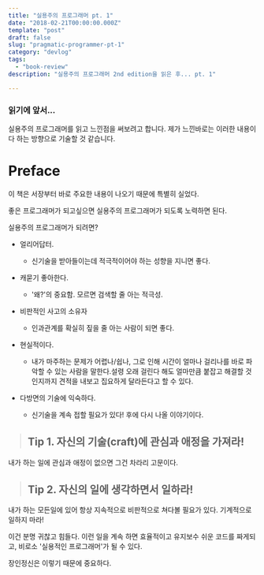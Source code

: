 ```yaml
---
title: "실용주의 프로그래머 pt. 1"
date: "2018-02-21T00:00:00.000Z"
template: "post"
draft: false
slug: "pragmatic-programmer-pt-1"
category: "devlog"
tags: 
  - "book-review"
description: "실용주의 프로그래머 2nd edition을 읽은 후... pt. 1"

---
```


### 읽기에 앞서...

실용주의 프로그래머를 읽고 느낀점을 써보려고 합니다. 제가 느낀바로는 이러한 내용이다 하는 방향으로 기술할 것 같습니다.

# Preface

이 책은 서장부터 바로 주요한 내용이 나오기 때문에 특별히 실었다.

좋은 프로그래머가 되고싶으면 실용주의 프로그래머가 되도록 노력하면 된다.

실용주의 프로그래머가 되려면?

* 얼리어답터. 
    * 신기술을 받아들이는데 적극적이어야 하는 성향을 지니면 좋다.

* 캐묻기 좋아한다.
    * '왜?'의 중요함. 모르면 검색할 줄 아는 적극성.

* 비판적인 사고의 소유자
    * 인과관계를 확실히 짚을 줄 아는 사람이 되면 좋다.

* 현실적이다.
    * 내가 마주하는 문제가 어렵나/쉽나, 그로 인해 시간이 얼마나 걸리나를 바로 파악할 수 있는 사람을 말한다.설령 오래 걸린다 해도 얼마만큼 붙잡고 해결할 것인지까지 견적을 내보고 집요하게 달라든다고 할 수 있다.

* 다방면의 기술에 익숙하다.
    * 신기술을 계속 접할 필요가 있다! 후에 다시 나올 이야기이다.


> ## Tip 1. 자신의 기술(craft)에 관심과 애정을 가져라!

내가 하는 일에 관심과 애정이 없으면 그건 차라리 고문이다.

> ## Tip 2. 자신의 일에 생각하면서 일하라!
내가 하는 모든일에 있어 항상 지속적으로 비판적으로 쳐다볼 필요가 있다. 기계적으로 일하지 마라!

이건 분명 귀찮고 힘들다. 이런 일을 계속 하면 효율적이고 유지보수 쉬운 코드를 짜게되고, 비로소 '실용적인 프로그래머'가 될 수 있다.

장인정신은 이렇기 때문에 중요하다.
